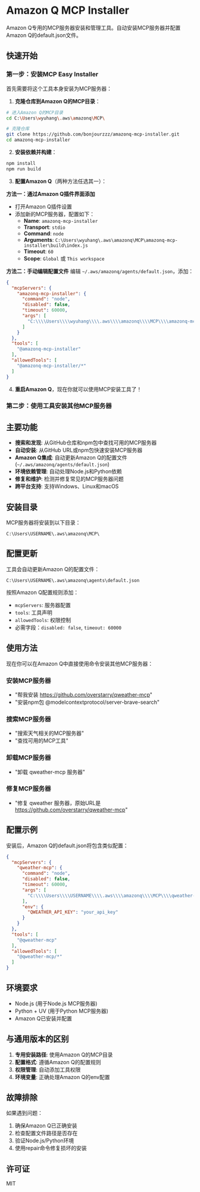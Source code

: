 # Amazon Q MCP Installer

Amazon Q专用的MCP服务器安装和管理工具。自动安装MCP服务器并配置Amazon Q的default.json文件。

## 快速开始

### 第一步：安装MCP Easy Installer

首先需要将这个工具本身安装为MCP服务器：

1. **克隆仓库到Amazon Q的MCP目录**：
```bash
# 进入Amazon Q的MCP目录
cd C:\Users\wyuhang\.aws\amazonq\MCP\

# 克隆仓库
git clone https://github.com/bonjourzzz/amazonq-mcp-installer.git
cd amazonq-mcp-installer
```

2. **安装依赖并构建**：
```bash
npm install
npm run build
```

3. **配置Amazon Q**（两种方法任选其一）：

**方法一：通过Amazon Q插件界面添加**
- 打开Amazon Q插件设置
- 添加新的MCP服务器，配置如下：
  - **Name**: `amazonq-mcp-installer`
  - **Transport**: `stdio`
  - **Command**: `node`
  - **Arguments**: `C:\Users\wyuhang\.aws\amazonq\MCP\amazonq-mcp-installer\build\index.js`
  - **Timeout**: `60`
  - **Scope**: `Global` 或 `This workspace`

**方法二：手动编辑配置文件**
编辑 `~/.aws/amazonq/agents/default.json`，添加：
```json
{
  "mcpServers": {
    "amazonq-mcp-installer": {
      "command": "node",
      "disabled": false,
      "timeout": 60000,
      "args": [
        "C:\\\\Users\\\\wyuhang\\\\.aws\\\\amazonq\\\\MCP\\\\amazonq-mcp-installer\\\\build\\\\index.js"
      ]
    }
  },
  "tools": [
    "@amazonq-mcp-installer"
  ],
  "allowedTools": [
    "@amazonq-mcp-installer/*"
  ]
}
```

4. **重启Amazon Q**，现在你就可以使用MCP安装工具了！

### 第二步：使用工具安装其他MCP服务器

## 主要功能

- **搜索和发现**: 从GitHub仓库和npm包中查找可用的MCP服务器
- **自动安装**: 从GitHub URL或npm包快速安装MCP服务器
- **Amazon Q集成**: 自动更新Amazon Q的配置文件 (`~/.aws/amazonq/agents/default.json`)
- **环境依赖管理**: 自动处理Node.js和Python依赖
- **修复和维护**: 检测并修复常见的MCP服务器问题
- **跨平台支持**: 支持Windows、Linux和macOS

## 安装目录

MCP服务器将安装到以下目录：
```
C:\Users\USERNAME\.aws\amazonq\MCP\
```

## 配置更新

工具会自动更新Amazon Q的配置文件：
```
C:\Users\USERNAME\.aws\amazonq\agents\default.json
```

按照Amazon Q配置规则添加：
- `mcpServers`: 服务器配置
- `tools`: 工具声明
- `allowedTools`: 权限控制
- 必需字段：`disabled: false`, `timeout: 60000`

## 使用方法

现在你可以在Amazon Q中直接使用命令安装其他MCP服务器：

### 安装MCP服务器
- "帮我安装 https://github.com/overstarry/qweather-mcp"
- "安装npm包 @modelcontextprotocol/server-brave-search"

### 搜索MCP服务器
- "搜索天气相关的MCP服务器"
- "查找可用的MCP工具"

### 卸载MCP服务器
- "卸载 qweather-mcp 服务器"

### 修复MCP服务器
- "修复 qweather 服务器，原始URL是 https://github.com/overstarry/qweather-mcp"

## 配置示例

安装后，Amazon Q的default.json将包含类似配置：

```json
{
  "mcpServers": {
    "qweather-mcp": {
      "command": "node",
      "disabled": false,
      "timeout": 60000,
      "args": [
        "C:\\\\Users\\\\USERNAME\\\\.aws\\\\amazonq\\\\MCP\\\\qweather-mcp\\\\dist\\\\index.js"
      ],
      "env": {
        "QWEATHER_API_KEY": "your_api_key"
      }
    }
  },
  "tools": [
    "@qweather-mcp"
  ],
  "allowedTools": [
    "@qweather-mcp/*"
  ]
}
```

## 环境要求

- Node.js (用于Node.js MCP服务器)
- Python + UV (用于Python MCP服务器)
- Amazon Q已安装并配置

## 与通用版本的区别

1. **专用安装路径**: 使用Amazon Q的MCP目录
2. **配置格式**: 遵循Amazon Q的配置规则
3. **权限管理**: 自动添加工具权限
4. **环境变量**: 正确处理Amazon Q的env配置

## 故障排除

如果遇到问题：
1. 确保Amazon Q已正确安装
2. 检查配置文件路径是否存在
3. 验证Node.js/Python环境
4. 使用repair命令修复损坏的安装

## 许可证

MIT